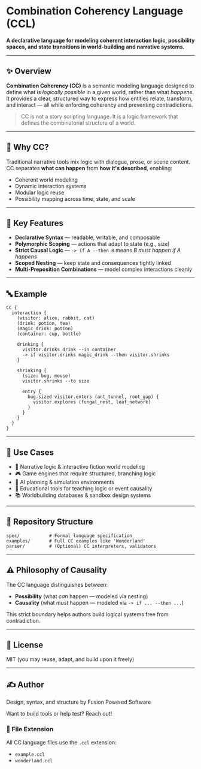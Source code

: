 # Combination Coherency Language (CCL)

**A declarative language for modeling coherent interaction logic, possibility spaces, and state transitions in world-building and narrative systems.**

---

## ✨ Overview

**Combination Coherency (CC)** is a semantic modeling language designed to define what is *logically possible* in a given world, rather than what *happens*. It provides a clear, structured way to express how entities relate, transform, and interact — all while enforcing coherency and preventing contradictions.

> CC is not a story scripting language. It is a logic framework that defines the combinatorial structure of a world.

---

## 🧠 Why CC?

Traditional narrative tools mix logic with dialogue, prose, or scene content. CC separates **what can happen** from **how it's described**, enabling:
- Coherent world modeling
- Dynamic interaction systems
- Modular logic reuse
- Possibility mapping across time, state, and scale

---

## 📘 Key Features

- **Declarative Syntax** — readable, writable, and composable
- **Polymorphic Scoping** — actions that adapt to state (e.g., size)
- **Strict Causal Logic** — `-> if A --then B` means *B must happen if A happens*
- **Scoped Nesting** — keep state and consequences tightly linked
- **Multi-Preposition Combinations** — model complex interactions cleanly

---

## 🔤 Example

```plaintext
CC {
  interaction {
    (visitor: alice, rabbit, cat)
    (drink: potion, tea)
    (magic_drink: potion)
    (container: cup, bottle)

    drinking {
      visitor.drinks drink --in container
      -> if visitor.drinks magic_drink --then visitor.shrinks
    }

    shrinking {
      (size: bug, mouse)
      visitor.shrinks --to size

      entry {
        bug.sized visitor.enters (ant_tunnel, root_gap) {
          visitor.explores (fungal_nest, leaf_network)
        }
      }
    }
  }
}
```

---

## 🧭 Use Cases

- 🔗 Narrative logic & interactive fiction world modeling
- 🎮 Game engines that require structured, branching logic
- 🧬 AI planning & simulation environments
- 🧠 Educational tools for teaching logic or event causality
- 📚 Worldbuilding databases & sandbox design systems

---

## 📁 Repository Structure

```
spec/           # Formal language specification
examples/       # Full CC examples like 'Wonderland'
parser/         # (Optional) CC interpreters, validators
```

---

## ⚠️ Philosophy of Causality

The CC language distinguishes between:
- **Possibility** (what *can* happen — modeled via nesting)
- **Causality** (what *must* happen — modeled via `-> if ... --then ...`)

This strict boundary helps authors build logical systems free from contradiction.

---

## 📄 License

MIT (you may reuse, adapt, and build upon it freely)

---

## ✍️ Author

Design, syntax, and structure by Fusion Powered Software

Want to build tools or help test? Reach out!


### 📄 File Extension

All CC language files use the `.ccl` extension:
- `example.ccl`
- `wonderland.ccl`
